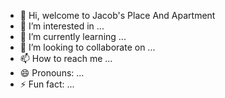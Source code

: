 - 👋 Hi, welcome to Jacob's Place And Apartment
- 👀 I’m interested in ...
- 🌱 I’m currently learning ...
- 💞️ I’m looking to collaborate on ...
- 📫 How to reach me ...
- 😄 Pronouns: ...
- ⚡ Fun fact: ...

<!---
JacobGado/JacobGado is a ✨ special ✨ repository because its `README.md` (this file) appears on your GitHub profile.
You can click the Preview link to take a look at your changes.
--->
